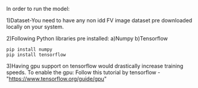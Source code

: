 In order to run the model:

1)Dataset-You need to have any non idd FV image dataset pre downloaded locally on your system.

2)Following Python libraries pre installed:
    a)Numpy 
    b)Tensorflow
    
    pip install numpy
    pip install tensorflow
3)Having gpu support on tensorflow would drastically increase training speeds. To enable the gpu:
Follow this tutorial by tensorflow - "https://www.tensorflow.org/guide/gpu"
